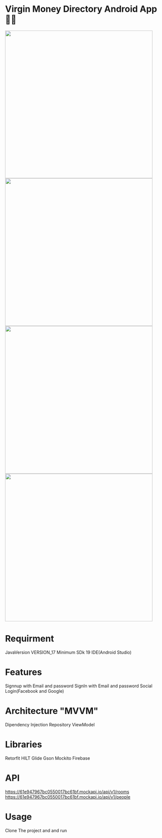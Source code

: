 # Virgin Money Directory Android App 👋🏾


<img src="https://github.com/yowee/VirginMoneyDirectory/assets/14086636/1a6a33e8-7a5a-4212-9201-b45830b6b082" width="480"/>
<img src="https://github.com/yowee/VirginMoneyDirectory/assets/14086636/fcd49a5d-cf90-4901-ad9b-676a68d3d2b4" width="480"/>
<img src="https://github.com/yowee/VirginMoneyDirectory/assets/14086636/52c4cbf1-6a9f-4729-8e30-3f896ce7870b" width="480"/>
<img src="https://github.com/yowee/VirginMoneyDirectory/assets/14086636/98b2588c-c33d-45a7-81c0-f4101f54d7e0" width="480"/>



# Requirment
JavaVersion VERSION_17
Minimum SDk 19 
IDE(Android Studio)



# Features
Signnup with Email and password
SignIn with Email and password
Social Login(Facebook and Google)

# Architecture **"MVVM"**
Dipendency Injection
Repository
ViewModel

# Libraries 
Retorfit
HILT
Glide
Gson
Mockito
Firebase

# API
https://61e947967bc0550017bc61bf.mockapi.io/api/v1/rooms
https://61e947967bc0550017bc61bf.mockapi.io/api/v1/people

# Usage
Clone The project and and run 
